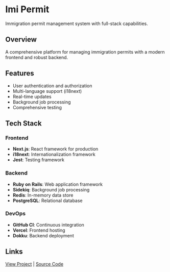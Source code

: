 # Imi Permit

Immigration permit management system with full-stack capabilities.

## Overview

A comprehensive platform for managing immigration permits with a modern frontend and robust backend.

## Features

- User authentication and authorization
- Multi-language support (i18next)
- Real-time updates
- Background job processing
- Comprehensive testing

## Tech Stack

### Frontend

- **Next.js**: React framework for production
- **i18next**: Internationalization framework
- **Jest**: Testing framework

### Backend

- **Ruby on Rails**: Web application framework
- **Sidekiq**: Background job processing
- **Redis**: In-memory data store
- **PostgreSQL**: Relational database

### DevOps

- **GitHub CI**: Continuous integration
- **Vercel**: Frontend hosting
- **Dokku**: Backend deployment

## Links

[View Project](#) | [Source Code](#)

